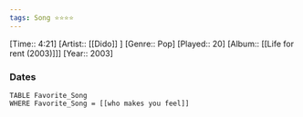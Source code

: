 ```yaml
---
tags: Song ⭐⭐⭐⭐ 
---
```

[Time:: 4:21]
[Artist:: [[Dido]] ]
[Genre:: Pop]
[Played:: 20]
[Album:: [[Life for rent (2003)]]]
[Year:: 2003]
### Dates
````dataview
TABLE Favorite_Song
WHERE Favorite_Song = [[who makes you feel]]
````